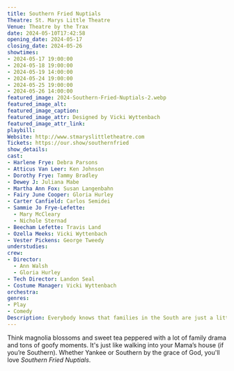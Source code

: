 ```yaml
---
title: Southern Fried Nuptials
Theatre: St. Marys Little Theatre
Venue: Theatre by the Trax
date: 2024-05-10T17:42:58
opening_date: 2024-05-17
closing_date: 2024-05-26
showtimes:
- 2024-05-17 19:00:00
- 2024-05-18 19:00:00
- 2024-05-19 14:00:00
- 2024-05-24 19:00:00
- 2024-05-25 19:00:00
- 2024-05-26 14:00:00
featured_image: 2024-Southern-Fried-Nuptials-2.webp
featured_image_alt: 
featured_image_caption: 
featured_image_attr: Designed by Vicki Wyttenbach
featured_image_attr_link: 
playbill: 
Website: http://www.stmaryslittletheatre.com
Tickets: https://our.show/southernfried
show_details: 
cast:
- Harlene Frye: Debra Parsons
- Atticus Van Leer: Ken Johnson
- Dorothy Frye: Tammy Bradley
- Dewey J: Juliana Mabe
- Martha Ann Fox: Susan Langenbahn
- Fairy June Cooper: Gloria Hurley
- Carter Canfield: Carlos Semidei
- Sammie Jo Frye-Lefette: 
  - Mary McCleary
  - Nichole Sternad
- Beecham Lefette: Travis Land
- Ozella Meeks: Vicki Wyttenbach
- Vester Pickens: George Tweedy
understudies:
crew:
- Director: 
  - Ann Walsh
  - Gloria Hurley
- Tech Director: Landon Seal
- Costume Manager: Vicki Wyttenbach
orchestra:
genres:
- Play
- Comedy
Description: Everybody knows that families in the South are just a little bit different. If you’re looking for a great escape from everyday stress, come see this rollicking comedy.
---
```

 Think magnolia blossoms and sweet tea peppered with a lot of family drama and tons of goofy moments. It's just like walking into your Mama’s house (if you’re Southern). Whether Yankee or Southern by the grace of God, you'll love *Southern Fried Nuptials*.
